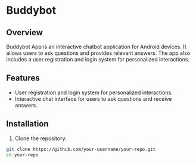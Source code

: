 # Buddybot


## Overview

Buddybot App is an interactive chatbot application for Android devices. It allows users to ask questions and provides relevant answers. The app also includes a user registration and login system for personalized interactions.

## Features

- User registration and login system for personalized interactions.
- Interactive chat interface for users to ask questions and receive answers.


## Installation

1. Clone the repository:

```bash
git clone https://github.com/your-username/your-repo.git
cd your-repo

